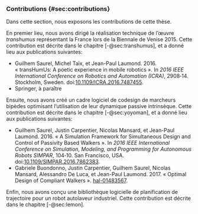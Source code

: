 ### Contributions {#sec:contributions}

Dans cette section, nous exposons les contributions de cette thèse.

En premier lieu, nous avons dirigé la réalisation technique de l’œuvre *transhumus* représentant la France lors de la
Biennale de Venise 2015. Cette contribution est décrite dans le chapitre [-@sec:transhumus], et a donné lieu aux
publications suivantes:

- Guilhem Saurel, Michel Taïx, et Jean-Paul Laumond. 2016. « transHumUs: A poetic experience in mobile robotics ». In
  *2016 IEEE International Conference on Robotics and Automation (ICRA)*, 2908‑14. Stockholm, Sweden.
  doi:[10.1109/ICRA.2016.7487455](https://doi.org/\%2010.1109/ICRA.2016.7487455).
- Springer, à paraître

Ensuite, nous avons créé un cadre logiciel de codesign de marcheurs bipèdes optimisant l’utilisation de leur dynamique
passive intrinsèque. Cette contribution est décrite dans le chapitre [-@sec:yoyoman], et a donné lieu aux publications
suivantes:

- Guilhem Saurel, Justin Carpentier, Nicolas Mansard, et Jean-Paul Laumond. 2016. « A Simulation Framework for
  Simultaneous Design and Control of Passivity Based Walkers ». In *2016 IEEE International Conference on
  Simulation, Modeling, and Programming for Autonomous Robots SIMPAR*, 104‑10. San Francisco, USA.
  doi:[10.1109/SIMPAR.2016.7862383](https://doi.org/10.1109/SIMPAR.2016.7862383).
- Gabriele Buondonno, Justin Carpentier, Guilhem Saurel, Nicolas Mansard, Alessandro De Luca, et Jean-Paul Laumond. 2017.
  « Optimal Design of Compliant Walkers ». [hal-01483567](https://hal.archives-ouvertes.fr/hal-01483567).

Enfin, nous avons conçu une bibliothèque logicielle de planification de trajectoire pour un robot autolaveur
industriel. Cette contribution est décrite dans le chapitre [-@sec:lemon].
